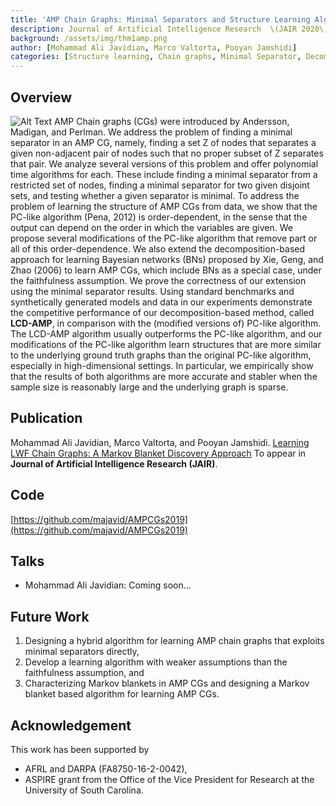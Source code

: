 ```yaml
---
title: 'AMP Chain Graphs: Minimal Separators and Structure Learning Algorithms'
description: Journal of Artificial Intelligence Research  \(JAIR 2020\) 
background: /assets/img/thm1amp.png
author: [Mohammad Ali Javidian, Marco Valtorta, Pooyan Jamshidi]
categories: [Structure learning, Chain graphs, Minimal Separator, Decomposition]
---
```


## Overview
![Alt Text](https://github.com/majavid/structurelearning/tree/master/assets/img/lcdampalg.png)
AMP Chain graphs (CGs) were introduced by Andersson, Madigan, and Perlman. We address the problem of finding a minimal separator in an AMP
CG, namely, finding a set Z of nodes that separates a given non-adjacent pair of nodes
such that no proper subset of Z separates that pair. We analyze several versions of this
problem and offer polynomial time algorithms for each. These include finding a minimal
separator from a restricted set of nodes, finding a minimal separator for two given disjoint
sets, and testing whether a given separator is minimal. To address the problem of learning
the structure of AMP CGs from data, we show that the PC-like algorithm (Pena, 2012) is
order-dependent, in the sense that the output can depend on the order in which the variables are given. We propose several modifications of the PC-like algorithm that remove
part or all of this order-dependence. We also extend the decomposition-based approach
for learning Bayesian networks (BNs) proposed by Xie, Geng, and Zhao (2006) to learn
AMP CGs, which include BNs as a special case, under the faithfulness assumption. We
prove the correctness of our extension using the minimal separator results. Using standard
benchmarks and synthetically generated models and data in our experiments demonstrate
the competitive performance of our decomposition-based method, called **LCD-AMP**, in comparison with the (modified versions of) PC-like algorithm. The LCD-AMP algorithm usually
outperforms the PC-like algorithm, and our modifications of the PC-like algorithm learn
structures that are more similar to the underlying ground truth graphs than the original
PC-like algorithm, especially in high-dimensional settings. In particular, we empirically
show that the results of both algorithms are more accurate and stabler when the sample
size is reasonably large and the underlying graph is sparse.
## Publication
Mohammad Ali Javidian, Marco Valtorta, and Pooyan Jamshidi. [Learning LWF Chain Graphs: A Markov Blanket Discovery Approach](https://arxiv.org/abs/2002.10870) To appear in **Journal of Artificial Intelligence Research (JAIR)**.

## Code
[https://github.com/majavid/AMPCGs2019](https://github.com/majavid/AMPCGs2019)

## Talks
- Mohammad Ali Javidian: Coming soon...

## Future Work
1. Designing a hybrid algorithm for learning AMP chain graphs that exploits minimal separators directly,
2. Develop a learning algorithm with weaker assumptions than the faithfulness assumption, and
3. Characterizing Markov blankets in AMP CGs and designing a Markov blanket based algorithm for learning AMP CGs.

## Acknowledgement
This work has been supported by
- AFRL and DARPA \(FA8750\-16\-2\-0042\),
- ASPIRE grant from the Office of the Vice President for Research at the University of South Carolina.
